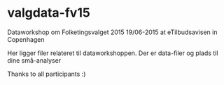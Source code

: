 # valgdata-fv15
Dataworkshop om Folketingsvalget 2015
19/06-2015 at eTilbudsavisen in Copenhagen

Her ligger filer relateret til dataworkshoppen. Der er data-filer og plads til dine små-analyser


Thanks to all participants :)
